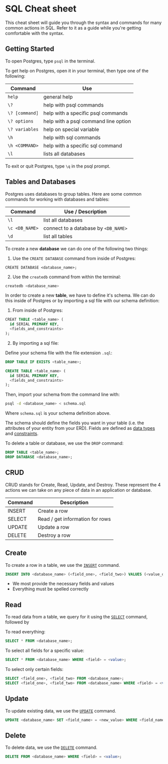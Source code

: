 # SQL Cheat sheet

This cheat sheet will guide you through the syntax and commands for many common actions in SQL. Refer to it as a guide while you're getting comfortable with the syntax.

## Getting Started

To open Postgres, type `psql` in the terminal.

To get help on Postgres, open it in your terminal, then type one of the following:

| Command | Use |
| --- | --- |
| `help ` | general help |
| `\?` | help with psql commands |
| `\? [command]` | help with a specific psql commands |
| `\? options` | help with a psql command line option |
| `\? variables` | help on special variable |
| `\h` | help with sql commands |
| `\h <COMMAND>` | help with a specific sql command |
| `\l` | lists all databases |

To exit or quit Postgres, type `\q` in the psql prompt.

## Tables and Databases

Postgres uses databases to group tables. Here are some common commands for working with databases and tables:

| Command | Use / Description |
| --- | --- |
| `\l` | list all databases |
| `\c <DB_NAME>` | connect to a database by `<DB_NAME>` |
| `\d` | list all tables |

To create a new **database** we can do one of the following two things:

1. Use the `CREATE DATABASE` command from inside of Postgres:

```
CREATE DATABASE <database_name>;
```

2. Use the `createdb` command from within the terminal:

```bash
createdb <database_name>
```

In order to create a new **table**, we have to define it's schema. We can do this inside of Postgres or by importing a sql file with our schema definition:

1. From inside of Postgres:

```sql
CREAT TABLE <table_name> (
  id SERIAL PRIMARY KEY,
  <fields_and_constraints>
);
```

2. By importing a sql file:

Define your schema file with the file extension `.sql`:

```sql
DROP TABLE IF EXISTS <table_name>;

CREATE TABLE <table_name> (
  id SERIAL PRIMARY KEY,
  <fields_and_constraints>
);
```

Then, import your schema from the command line with:

```bash
psql -d <database_name> < schema.sql
```

Where `schema.sql` is your schema definition above.

The schema should define the fields you want in your table (i.e. the attributes of your entity from your ERD). Fields are defined as [data types](https://www.postgresql.org/docs/9.3/static/datatype.html) and [constraints](https://www.postgresql.org/docs/8.1/static/ddl-constraints.html).

To delete a table or database, we use the `DROP` command:

```sql
DROP TABLE <table_name>;
DROP DATABASE <database_name>;
```

## CRUD

CRUD stands for Create, Read, Update, and Destroy. These represent the 4 actions we can take on any piece of data in an application or database.

| Command | Description |
| --- | --- |
| INSERT | Create a row |
| SELECT | Read / get information for rows |
| UPDATE | Update a row |
| DELETE | Destroy a row |

## Create
To create a row in a table, we use the [`INSERT`](https://www.postgresql.org/docs/9.3/static/dml-insert.html) command.

```sql
INSERT INTO <database_name> (<field_one>, <field_two>) VALUES (<value_one>, <value_two>);
```

* We most provide the necessary fields and values
* Everything must be spelled correctly

## Read
To read data from a table, we query for it using the [`SELECT`](https://www.postgresql.org/docs/9.3/static/queries-overview.html) command, followed by 

To read everything:
```sql
SELECT * FROM <database_name>;
```

To select all fields for a specific value:

```sql
SELECT * FROM <database_name> WHERE <field> = <value>;
```

To select only certain fields:

```sql
SELECT <field_one>, <field_two> FROM <database_name>;
SELECT <field_one>, <field_two> FROM <database_name> WHERE <field> = <value>;
```

## Update

To update existing data, we use the [`UPDATE`](https://www.postgresql.org/docs/9.3/static/dml-update.html) command.

```sql
UPDATE <database_name> SET <field_name> = <new_value> WHERE <field_name> = <current_value>;
```

## Delete
To delete data, we use the [`DELETE`](https://www.postgresql.org/docs/9.3/static/dml-delete.html) command.

```sql
DELETE FROM <database_name> WHERE <field> = <value>;
```


